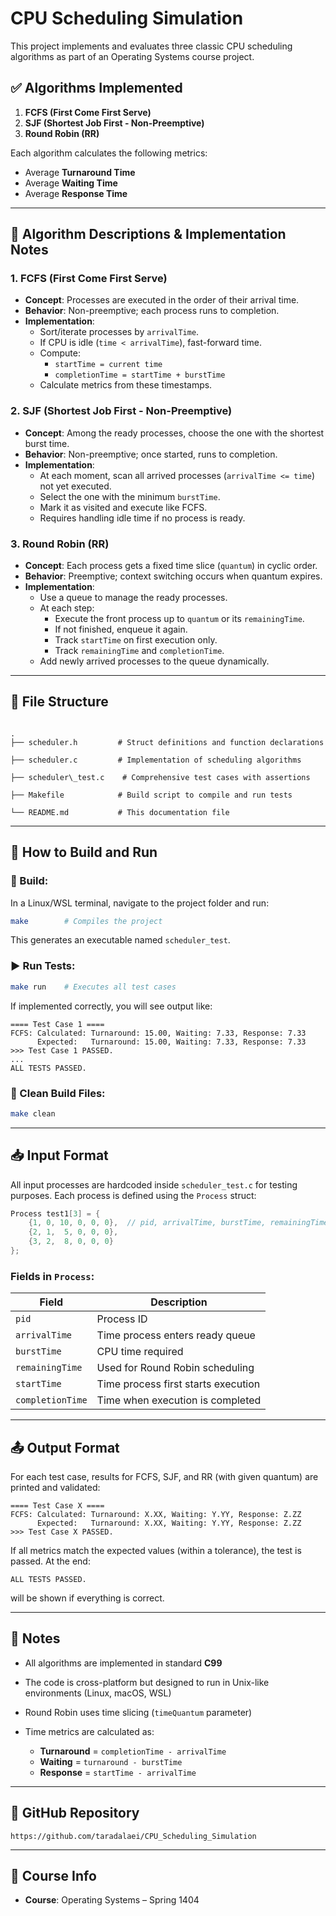 # CPU Scheduling Simulation

This project implements and evaluates three classic CPU scheduling algorithms as part of an Operating Systems course project.

## ✅ Algorithms Implemented

1. **FCFS (First Come First Serve)**
2. **SJF (Shortest Job First - Non-Preemptive)**
3. **Round Robin (RR)**

Each algorithm calculates the following metrics:
- Average **Turnaround Time**
- Average **Waiting Time**
- Average **Response Time**

---

## 🧠 Algorithm Descriptions & Implementation Notes

### 1. FCFS (First Come First Serve)

- **Concept**: Processes are executed in the order of their arrival time.
- **Behavior**: Non-preemptive; each process runs to completion.
- **Implementation**:
  - Sort/iterate processes by `arrivalTime`.
  - If CPU is idle (`time < arrivalTime`), fast-forward time.
  - Compute:
    - `startTime = current time`
    - `completionTime = startTime + burstTime`
  - Calculate metrics from these timestamps.

### 2. SJF (Shortest Job First - Non-Preemptive)

- **Concept**: Among the ready processes, choose the one with the shortest burst time.
- **Behavior**: Non-preemptive; once started, runs to completion.
- **Implementation**:
  - At each moment, scan all arrived processes (`arrivalTime <= time`) not yet executed.
  - Select the one with the minimum `burstTime`.
  - Mark it as visited and execute like FCFS.
  - Requires handling idle time if no process is ready.

### 3. Round Robin (RR)

- **Concept**: Each process gets a fixed time slice (`quantum`) in cyclic order.
- **Behavior**: Preemptive; context switching occurs when quantum expires.
- **Implementation**:
  - Use a queue to manage the ready processes.
  - At each step:
    - Execute the front process up to `quantum` or its `remainingTime`.
    - If not finished, enqueue it again.
    - Track `startTime` on first execution only.
    - Track `remainingTime` and `completionTime`.
  - Add newly arrived processes to the queue dynamically.

---

## 📁 File Structure

```

.
├── scheduler.h         # Struct definitions and function declarations

├── scheduler.c         # Implementation of scheduling algorithms

├── scheduler\_test.c    # Comprehensive test cases with assertions

├── Makefile            # Build script to compile and run tests

└── README.md           # This documentation file

````

---

## 🧪 How to Build and Run

### 🔧 Build:

In a Linux/WSL terminal, navigate to the project folder and run:

```bash
make        # Compiles the project
````

This generates an executable named `scheduler_test`.

### ▶️ Run Tests:

```bash
make run    # Executes all test cases
```

If implemented correctly, you will see output like:

```
==== Test Case 1 ====
FCFS: Calculated: Turnaround: 15.00, Waiting: 7.33, Response: 7.33
      Expected:   Turnaround: 15.00, Waiting: 7.33, Response: 7.33
>>> Test Case 1 PASSED.
...
ALL TESTS PASSED.
```

### 🧹 Clean Build Files:

```bash
make clean
```

---

## 📥 Input Format

All input processes are hardcoded inside `scheduler_test.c` for testing purposes.
Each process is defined using the `Process` struct:

```c
Process test1[3] = {
    {1, 0, 10, 0, 0, 0},  // pid, arrivalTime, burstTime, remainingTime, startTime, completionTime
    {2, 1,  5, 0, 0, 0},
    {3, 2,  8, 0, 0, 0}
};
```

### Fields in `Process`:

| Field            | Description                         |
| ---------------- | ----------------------------------- |
| `pid`            | Process ID                          |
| `arrivalTime`    | Time process enters ready queue     |
| `burstTime`      | CPU time required                   |
| `remainingTime`  | Used for Round Robin scheduling     |
| `startTime`      | Time process first starts execution |
| `completionTime` | Time when execution is completed    |

---

## 📤 Output Format

For each test case, results for FCFS, SJF, and RR (with given quantum) are printed and validated:

```
==== Test Case X ====
FCFS: Calculated: Turnaround: X.XX, Waiting: Y.YY, Response: Z.ZZ
      Expected:   Turnaround: X.XX, Waiting: Y.YY, Response: Z.ZZ
>>> Test Case X PASSED.
```

If all metrics match the expected values (within a tolerance), the test is passed.
At the end:

```
ALL TESTS PASSED.
```

will be shown if everything is correct.

---

## 📌 Notes

* All algorithms are implemented in standard **C99**
* The code is cross-platform but designed to run in Unix-like environments (Linux, macOS, WSL)
* Round Robin uses time slicing (`timeQuantum` parameter)
* Time metrics are calculated as:

  * **Turnaround** = `completionTime - arrivalTime`
  * **Waiting** = `turnaround - burstTime`
  * **Response** = `startTime - arrivalTime`

---

## 🔗 GitHub Repository

```
https://github.com/taradalaei/CPU_Scheduling_Simulation
```

---

## 📅 Course Info

* **Course**: Operating Systems – Spring 1404
